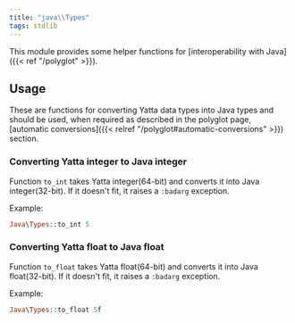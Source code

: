 ```yaml
---
title: "java\\Types"
tags: stdlib
---
```


This module provides some helper functions for [interoperability with Java]({{< ref "/polyglot" >}}).

## Usage
These are functions for converting Yatta data types into Java types and should be used, when required as described in the polyglot page, [automatic conversions]({{< relref "/polyglot#automatic-conversions" >}}) section.

### Converting Yatta integer to Java integer
Function `to_int` takes Yatta integer(64-bit) and converts it into Java integer(32-bit). If it doesn't fit, it raises a `:badarg` exception.

Example:
```haskell
Java\Types::to_int 5
```

### Converting Yatta float to Java float
Function `to_float` takes Yatta float(64-bit) and converts it into Java float(32-bit). If it doesn't fit, it raises a `:badarg` exception.

Example:
```haskell
Java\Types::to_float 5f
```
